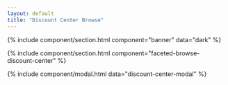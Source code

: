 ```yaml
---
layout: default
title: "Discount Center Browse"
---
```

	
{% include component/section.html 
	component="banner"
	data="dark" %}

{% include component/section.html
	component="faceted-browse-discount-center" %}

{% include component/modal.html 
	data="discount-center-modal" %}